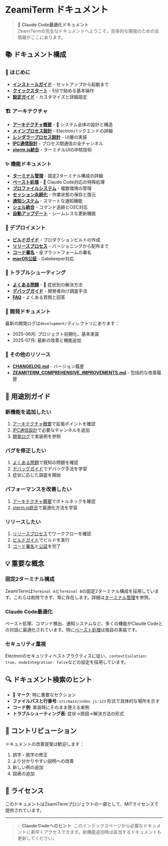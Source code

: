 # ZeamiTerm ドキュメント

> 🤖 **Claude Code最適化ドキュメント**  
> ZeamiTermの完全なドキュメントへようこそ。効率的な開発のための全情報がここにあります。

## 📚 ドキュメント構成

### 🚀 はじめに

- **[インストールガイド](./getting-started/installation.md)** - セットアップから起動まで
- **[クイックスタート](./getting-started/quick-start.md)** - 5分で始める基本操作
- **[設定ガイド](./getting-started/configuration.md)** - カスタマイズと詳細設定

### 🏗️ アーキテクチャ

- **[アーキテクチャ概要](./architecture/overview.md)** - 📍 システム全体の設計と構造
- **[メインプロセス設計](./architecture/main-process.md)** - Electronバックエンドの詳細
- **[レンダラープロセス設計](./architecture/renderer-process.md)** - UI層の実装
- **[IPC通信設計](./architecture/ipc-communication.md)** - プロセス間通信の全チャンネル
- **[xterm.js統合](./architecture/xterm-integration.md)** - ターミナルUIの中核技術

### ✨ 機能ドキュメント

- **[ターミナル管理](./features/terminal-management.md)** - 固定2ターミナル構成の詳細
- **[ペースト処理](./features/paste-handling.md)** - 📍 Claude Code対応の特殊処理
- **[プロファイルシステム](./features/profile-system.md)** - 複数環境の管理
- **[セッション永続化](./features/session-persistence.md)** - 作業状態の保存と復元
- **[通知システム](./features/notification-system.md)** - スマートな通知機能
- **[シェル統合](./features/shell-integration.md)** - コマンド追跡とOSC対応
- **[自動アップデート](./features/auto-update.md)** - シームレスな更新機能

### 🚢 デプロイメント

- **[ビルドガイド](./deployment/build-guide.md)** - プロダクションビルドの作成
- **[リリースプロセス](./deployment/release-process.md)** - バージョニングから配布まで
- **[コード署名](./deployment/code-signing.md)** - 全プラットフォームの署名
- **[macOS公証](./deployment/notarization.md)** - Gatekeeper対応

### 🔧 トラブルシューティング

- **[よくある問題](./troubleshooting/common-issues.md)** - 📍 症状別の解決方法
- **[デバッグガイド](./troubleshooting/debugging-guide.md)** - 開発者向け調査手法
- **[FAQ](./troubleshooting/faq.md)** - よくある質問と回答

### 📝 開発ドキュメント

最新の開発ログは`development/`ディレクトリにあります：
- 2025-06月: プロジェクト初期化、基本実装
- 2025-07月: 最新の改善と機能追加

### 📖 その他のリソース

- **[CHANGELOG.md](../CHANGELOG.md)** - バージョン履歴
- **[ZEAMITERM_COMPREHENSIVE_IMPROVEMENTS.md](./ZEAMITERM_COMPREHENSIVE_IMPROVEMENTS.md)** - 包括的な改善履歴

## 🎯 用途別ガイド

### 新機能を追加したい

1. [アーキテクチャ概要](./architecture/overview.md#拡張ポイント)で拡張ポイントを確認
2. [IPC通信設計](./architecture/ipc-communication.md)で必要なチャンネルを追加
3. [開発ログ](./development/)で実装例を参照

### バグを修正したい

1. [よくある問題](./troubleshooting/common-issues.md)で既知の問題を確認
2. [デバッグガイド](./troubleshooting/debugging-guide.md)でデバッグ手法を学習
3. 症状に応じた調査を開始

### パフォーマンスを改善したい

1. [アーキテクチャ概要](./architecture/overview.md#パフォーマンス考慮事項)でボトルネックを確認
2. [xterm.js統合](./architecture/xterm-integration.md#最適化テクニック)で最適化方法を学習

### リリースしたい

1. [リリースプロセス](./deployment/release-process.md)でワークフローを確認
2. [ビルドガイド](./deployment/build-guide.md)でビルドを実行
3. [コード署名](./deployment/code-signing.md)と[公証](./deployment/notarization.md)を完了

## 💡 重要な概念

### 固定2ターミナル構成

ZeamiTermは`Terminal A`と`Terminal B`の固定2ターミナル構成を採用しています。これらは削除できず、常に存在します。詳細は[ターミナル管理](./features/terminal-management.md)を参照。

### Claude Code最適化

ペースト処理、コマンド検出、通知システムなど、多くの機能がClaude Codeとの対話に最適化されています。特に[ペースト処理](./features/paste-handling.md)は独自の実装です。

### セキュリティ重視

Electronのセキュリティベストプラクティスに従い、`contextIsolation: true`、`nodeIntegration: false`などの設定を採用しています。

## 🔍 ドキュメント検索のヒント

- **📍 マーク**: 特に重要なセクション
- **ファイルパスと行番号**: `src/main/index.js:123` 形式で具体的な場所を示す
- **コード例**: 実装時にそのまま使える実例
- **トラブルシューティング表**: 症状→原因→解決方法の形式

## 🤝 コントリビューション

ドキュメントの改善提案は歓迎します：

1. 誤字・脱字の修正
2. より分かりやすい説明への改善
3. 新しい例の追加
4. 図表の追加

## 📄 ライセンス

このドキュメントはZeamiTermプロジェクトの一部として、MITライセンスで提供されています。

---

> 💡 **Claude Codeへのヒント**: このインデックスページから必要なドキュメントに素早くアクセスできます。新機能追加時は該当するドキュメントも更新してください。